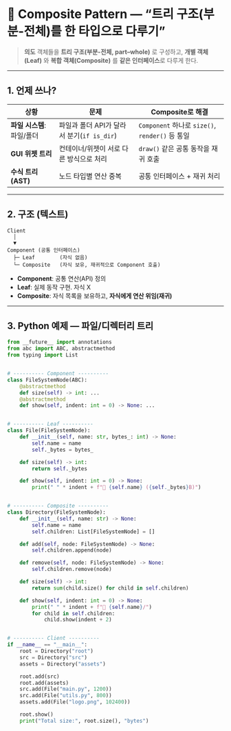 # 🌳 Composite Pattern — “트리 구조(부분-전체)를 한 타입으로 다루기”

> **의도**
> 객체들을 **트리 구조(부분-전체, part–whole)** 로 구성하고, **개별 객체(Leaf)** 와 **복합 객체(Composite)** 를 **같은 인터페이스**로 다루게 한다.

---

## 1. 언제 쓰나?

| 상황                | 문제                              | Composite로 해결                             |
| ----------------- | ------------------------------- | ----------------------------------------- |
| **파일 시스템**: 파일/폴더 | 파일과 폴더 API가 달라서 분기(`if is_dir`) | `Component` 하나로 `size()`, `render()` 등 통일 |
| **GUI 위젯 트리**     | 컨테이너/위젯이 서로 다른 방식으로 처리          | `draw()` 같은 공통 동작을 재귀 호출                  |
| **수식 트리(AST)**    | 노드 타입별 연산 중복                    | 공통 인터페이스 + 재귀 처리                          |

---

## 2. 구조 (텍스트)

```
Client
  │
  ▼
Component (공통 인터페이스)
  ├─ Leaf        (자식 없음)
  └─ Composite   (자식 보유, 재귀적으로 Component 호출)
```

* **Component**: 공통 연산(API) 정의
* **Leaf**: 실제 동작 구현. 자식 X
* **Composite**: 자식 목록을 보유하고, **자식에게 연산 위임(재귀)**

---

## 3. Python 예제 — 파일/디렉터리 트리

```python
from __future__ import annotations
from abc import ABC, abstractmethod
from typing import List


# ---------- Component ----------
class FileSystemNode(ABC):
    @abstractmethod
    def size(self) -> int: ...
    @abstractmethod
    def show(self, indent: int = 0) -> None: ...


# ---------- Leaf ----------
class File(FileSystemNode):
    def __init__(self, name: str, bytes_: int) -> None:
        self.name = name
        self._bytes = bytes_

    def size(self) -> int:
        return self._bytes

    def show(self, indent: int = 0) -> None:
        print(" " * indent + f"📄 {self.name} ({self._bytes}B)")


# ---------- Composite ----------
class Directory(FileSystemNode):
    def __init__(self, name: str) -> None:
        self.name = name
        self.children: List[FileSystemNode] = []

    def add(self, node: FileSystemNode) -> None:
        self.children.append(node)

    def remove(self, node: FileSystemNode) -> None:
        self.children.remove(node)

    def size(self) -> int:
        return sum(child.size() for child in self.children)

    def show(self, indent: int = 0) -> None:
        print(" " * indent + f"📁 {self.name}/")
        for child in self.children:
            child.show(indent + 2)


# ---------- Client ----------
if __name__ == "__main__":
    root = Directory("root")
    src = Directory("src")
    assets = Directory("assets")

    root.add(src)
    root.add(assets)
    src.add(File("main.py", 1200))
    src.add(File("utils.py", 800))
    assets.add(File("logo.png", 102400))

    root.show()
    print("Total size:", root.size(), "bytes")
```
